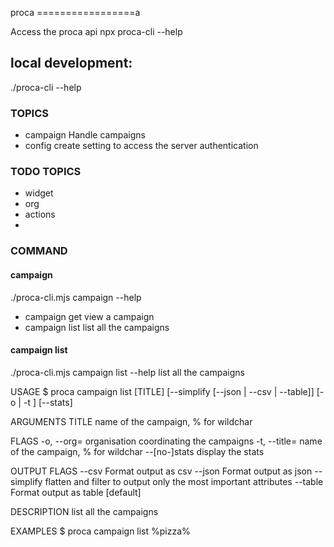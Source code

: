proca
=================a

Access the proca api
npx proca-cli --help

## local development:
./proca-cli --help


### TOPICS
-  campaign  Handle campaigns
-  config    create setting to access the server authentication

### TODO TOPICS

- widget
- org
- actions
- 

### COMMAND 
#### campaign

./proca-cli.mjs campaign --help

- campaign get   view a campaign
- campaign list  list all the campaigns

#### campaign list 
./proca-cli.mjs campaign list --help
list all the campaigns

USAGE
  $ proca campaign list [TITLE] [--simplify [--json | --csv | --table]] [-o <organisation name> | -t <campaign title>] [--stats]

ARGUMENTS
  TITLE  name of the campaign, % for wildchar

FLAGS
  -o, --org=<organisation name>  organisation coordinating the campaigns
  -t, --title=<campaign title>   name of the campaign, % for wildchar
      --[no-]stats               display the stats

OUTPUT FLAGS
  --csv       Format output as csv
  --json      Format output as json
  --simplify  flatten and filter to output only the most important attributes
  --table     Format output as table [default]

DESCRIPTION
  list all the campaigns

EXAMPLES
  $ proca campaign list %pizza%

